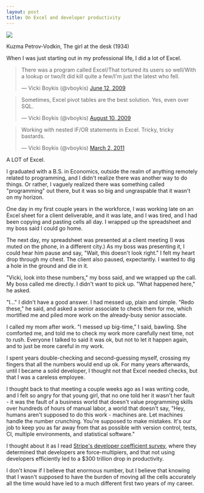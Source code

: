 ```yaml
---
layout: post
title: On Excel and developer productivity
---
```


<meta name="twitter:card" content="summary">
<meta name="twitter:site" content="@vboykis">
<meta name="twitter:creator" content="@vboykis">
<meta name="twitter:title" content="On Excel and developer productivity">
<meta name="twitter:description" content="Reflections on an early career spent in spreadsheets. ">
<meta name="twitter:image" content="https://raw.githubusercontent.com/veekaybee/veekaybee.github.io/master/images/girldesk.png">

![](https://raw.githubusercontent.com/veekaybee/veekaybee.github.io/master/images/girldesk.png)

Kuzma Petrov-Vodkin, The girl at the desk (1934)

When I was just starting out in my professional life, I did a lot of Excel. 

<blockquote class="twitter-tweet" data-lang="en"><p lang="en" dir="ltr">There was a program called Excel/That tortured its users so well/With a lookup or two/It did kill quite a few/I&#39;m just the latest who fell.</p>&mdash; Vicki Boykis (@vboykis) <a href="https://twitter.com/vboykis/status/2132801109?ref_src=twsrc%5Etfw">June 12, 2009</a></blockquote>
<script async src="https://platform.twitter.com/widgets.js" charset="utf-8"></script>


<blockquote class="twitter-tweet" data-lang="en"><p lang="en" dir="ltr">Sometimes, Excel pivot tables are the best solution.  Yes, even over SQL.</p>&mdash; Vicki Boykis (@vboykis) <a href="https://twitter.com/vboykis/status/3228269090?ref_src=twsrc%5Etfw">August 10, 2009</a></blockquote>
<script async src="https://platform.twitter.com/widgets.js" charset="utf-8"></script>


<blockquote class="twitter-tweet" data-lang="en"><p lang="en" dir="ltr">Working with nested IF/OR statements in Excel. Tricky, tricky bastards.</p>&mdash; Vicki Boykis (@vboykis) <a href="https://twitter.com/vboykis/status/42961231362924544?ref_src=twsrc%5Etfw">March 2, 2011</a></blockquote>
<script async src="https://platform.twitter.com/widgets.js" charset="utf-8"></script>

A LOT of Excel.

I graduated with a B.S. in Economics, outside the realm of anything remotely related to programming, and I didn't realize there was another way to do things. Or rather, I vaguely realized there was something called "programming" out there, but it was so big and ungraspable that it wasn't on my horizon. 

One day in my first couple years in the workforce, I was working late on an Excel sheet for a client deliverable, and it was late, and I was tired, and I had been copying and pasting cells all day. I wrapped up the spreadsheet and my boss said I could go home. 

The next day, my spreadsheet was presented at a client meeting (I was muted on the phone, in a different city.) As my boss was presenting it, I could hear him pause and say, "Wait, this doesn't look right." I felt my heart drop through my chest. The client also paused, expectantly. I wanted to dig a hole in the ground and die in it. 

"Vicki, look into these numbers," my boss said, and we wrapped up the call. My boss called me directly. I didn't want to pick up. "What happened here," he asked. 

"I..." I didn't have a good answer. I had messed up, plain and simple. "Redo these," he said, and asked a senior associate to check them for me, which mortified me and piled more work on the already-busy senior associate. 

I called my mom after work. "I messed up big-time," I said, bawling. She comforted me, and told me to check my work more carefully next time, not to rush. Everyone I talked to said it was ok, but not to let it happen again, and to just be more careful in my work. 

I spent years double-checking and second-guessing myself, crossing my fingers that all the numbers would end up ok. For many years afterwards, until I became a solid developer, I thought not that Excel needed checks, but that I was a careless employee. 

I thought back to that meeting a couple weeks ago as I was writing code, and I felt so angry for that young girl, that no one told her it wasn't her fault - it was the fault of a business world that doesn't value programming skills over hundreds of hours of manual labor, a world that doesn't say, "Hey, humans aren't supposed to do this work - machines are. Let machines handle the number crunching. You're supposed to make mistakes. It's our job to keep you as far away from that as possible with version control, tests, CI, multiple environments, and statistical software."

I thought about it as I read [Stripe's developer coefficient survey](https://stripe.com/files/reports/the-developer-coefficient.pdf), where they determined that developers are force-multipiers, and that not using developers efficiently led to a $300 trillion drop in productivity. 

I don't know if I believe that enormous number, but I believe that knowing that I wasn't supposed to have the burden of moving all the cells accurately all the time would have led to a much different first two years of my career. 





